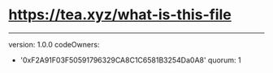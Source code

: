 # https://tea.xyz/what-is-this-file
---
version: 1.0.0
codeOwners:
  - '0xF2A91F03F50591796329CA8C1C6581B3254Da0A8'
quorum: 1
